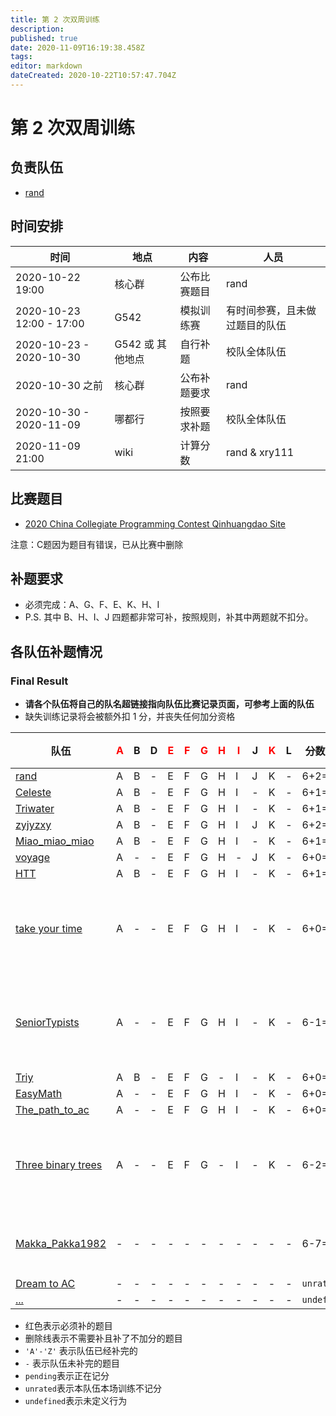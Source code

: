 ```yaml
---
title: 第 2 次双周训练
description: 
published: true
date: 2020-11-09T16:19:38.458Z
tags: 
editor: markdown
dateCreated: 2020-10-22T10:57:47.704Z
---
```


# 第 2 次双周训练

## 负责队伍

* [rand](/team/rand)

## 时间安排

| 时间 | 地点  | 内容 | 人员 |
|---|---|---|---|
| 2020-10-22 19:00 | 核心群 | 公布比赛题目 | rand |
| 2020-10-23 12:00 - 17:00 | G542 | 模拟训练赛 | 有时间参赛，且未做过题目的队伍 |
| 2020-10-23 - 2020-10-30 | G542 或 其他地点 | 自行补题 | 校队全体队伍 |
| 2020-10-30 之前 | 核心群 | 公布补题要求 | rand |
| 2020-10-30 - 2020-11-09 | 哪都行 | 按照要求补题 | 校队全体队伍 |
| 2020-11-09 21:00 | wiki | 计算分数 | rand & xry111 |

## 比赛题目

* [2020 China Collegiate Programming Contest Qinhuangdao Site](https://codeforces.com/group/2l2uaz0vCx/contest/102769)

注意：C题因为题目有错误，已从比赛中删除

## 补题要求

* 必须完成：A、G、F、E、K、H、I
* P.S. 其中 B、H、I、J 四题都非常可补，按照规则，补其中两题就不扣分。

## 各队伍补题情况

### Final Result

* **请各个队伍将自己的队名超链接指向队伍比赛记录页面，可参考上面的队伍**
* 缺失训练记录将会被额外扣 1 分，并丧失任何加分资格

| 队伍  | <font color="red">A</font> | B | D | <font color="red">E</font> | <font color="red">F</font> | <font color="red">G</font> | <font color="red">H</font> | <font color="red">I</font> | J | <font color="red">K</font> | L |分数变动| 备注 |
|-|-|-|-|-|-|-|-|-|-|-|-|-|-|
|[rand](/team/rand/trainings/GYM-102769)|A|B|-|E|F|G|H|I|J|K|-|6+2=`8`| |
|[Celeste](/team/Celeste/2020-CCPC-QHD)|A|B|-|E|F|G|H|I|-|K|-|6+1=`7`| |
|[Triwater](/team/Triwater/TrainingRecords/CCPC2020/qinghuangdao)|A|B|-|E|F|G|H|I|-|K|-|6+1=`7`| |
|[zyjyzxy](/team/zyjyzxy/team/CCPC秦皇岛2020)|A|B|-|E|F|G|H|I|J|K|-|6+2=`8`| |
|[Miao_miao_miao](/team/Miao_miao_miao/双周训练2)|A|B|-|E|F|G|H|I|-|K|-|6+1=`7`| |
|[voyage](/team/voyage/gym102769)|A|-|-|E|F|G|H|-|J|K|-|6+0=`6`| |
|[HTT](/team/HTT/CCPC2020)|A|B|-|E|F|G|H|I|-|K|-|6+1=`7`| |
|[take your time](/team/take-your-time/训练记录)|A|-|-|E|F|G|H|I|-|K|-|6+0=`6`| <del>没有训练记录</del> |
|[SeniorTypists](/team/SeniorTypists)|A|-|-|E|F|G|H|I|-|K|-|6-1=`5`| 没有训练记录 |
|[Triy](/team/Triy/双周训练2)|A|B|-|E|F|G|-|I|-|K|-|6+0=`6`| |
|[EasyMath](/team/EasyMath/训练记录/2)|A|-|-|E|F|G|H|I|-|K|-|6+0=`6`| |
|[The_path_to_ac](/team/the_path_to_ac)|A|-|-|E|F|G|H|I|-|K|-|6+0=`6`| |
|[Three binary trees](/team/)|A|-|-|E|F|G|-|I|-|K|-|6-2=`4`| 没有训练记录 |
|[Makka_Pakka1982](/team/)|-|-|-|-|-|-|-|-|-|-|-|6-7=`-1`| 应予清退 |
|[Dream to AC](/team/)|-|-|-|-|-|-|-|-|-|-|-|`unrated`| |
|[...](/team/)|-|-|-|-|-|-|-|-|-|-|-|`undefined`| |

* 红色表示必须补的题目
* 删除线表示不需要补且补了不加分的题目
* `'A'-'Z'` 表示队伍已经补完的
* `-` 表示队伍未补完的题目
* `pending`表示正在记分
* `unrated`表示本队伍本场训练不记分
* `undefined`表示未定义行为
